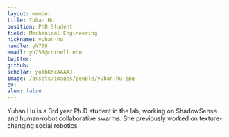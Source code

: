 ```yaml
---
layout: member
title: Yuhan Hu
position: PhD Student
field: Mechanical Engineering
nickname: yuhan-hu
handle: yh758
email: yh758@cornell.edu
twitter:
github:
scholar: yoTbKKcAAAAJ
image: /assets/images/people/yuhan-hu.jpg
cv:
alum: false
---
```

Yuhan Hu is a 3rd year Ph.D student in the lab, working on ShadowSense and human-robot collaborative swarms. She previously worked on texture-changing social robotics.
